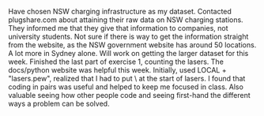 Have chosen NSW charging infrastructure as my dataset. 
Contacted plugshare.com about attaining their raw data on NSW charging stations.
They informed me that they give that information to companies, not university students. 
Not sure if there is way to get the information straight from the website, as the NSW government website has around 50 locations.
A lot more in Sydney alone. Will work on getting the larger dataset for this week.
Finished the last part of exercise 1, counting the lasers.
The docs/python website was helpful this week. 
Initially, used LOCAL + "lasers.pew", realized that I had to put \\ at the start of lasers.
I found that coding in pairs was useful and helped to keep me focused in class.
Also valuable seeing how other people code and seeing first-hand the different ways a problem can be solved.

